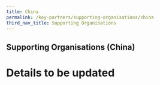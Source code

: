 ```yaml
---
title: China
permalink: /key-partners/supporting-organisations/china
third_nav_title: Supporting Organisations
---
```


## Supporting Organisations (China)
# Details to be updated
